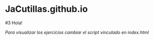 # JaCutillas.github.io

#3 Hola!

_Para visualizar los ejercicios cambiar el script vinculado en index.html_
